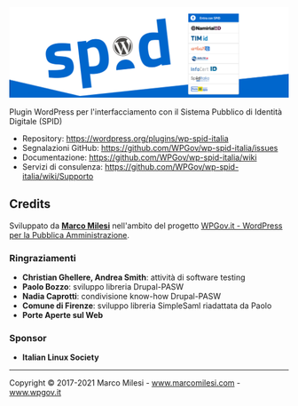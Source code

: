 ![SPID WP](https://raw.githubusercontent.com/WPGov/wp-spid-italia/asset/banner-1544x500.png)

Plugin WordPress per l'interfacciamento con il Sistema Pubblico di Identità Digitale (SPID)

* Repository: https://wordpress.org/plugins/wp-spid-italia
* Segnalazioni GitHub: https://github.com/WPGov/wp-spid-italia/issues
* Documentazione: https://github.com/WPGov/wp-spid-italia/wiki
* Servizi di consulenza: https://github.com/WPGov/wp-spid-italia/wiki/Supporto

## Credits
Sviluppato da **[Marco Milesi](https://www.marcomilesi.com)** nell'ambito del progetto [WPGov.it - WordPress per la Pubblica Amministrazione](https://wpgov.it/).

### Ringraziamenti
* **Christian Ghellere, Andrea Smith**: attività di software testing
* **Paolo Bozzo**: sviluppo libreria Drupal-PASW
* **Nadia Caprotti**: condivisione know-how Drupal-PASW
* **Comune di Firenze**: sviluppo libreria SimpleSaml riadattata da Paolo
* **Porte Aperte sul Web**

### Sponsor
* **Italian Linux Society**

***

Copyright © 2017-2021 Marco Milesi - www.marcomilesi.com - www.wpgov.it
